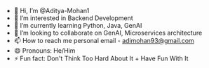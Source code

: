 - 👋 Hi, I’m @Aditya-Mohan1
- 👀 I’m interested in Backend Development
- 🌱 I’m currently learning Python, Java, GenAI
- 💞️ I’m looking to collaborate on GenAI, Microservices architecture
- 📫 How to reach me personal email - adimohan93@gmail.com
- 😄 Pronouns: He/Him
- ⚡ Fun fact: Don't Think Too Hard About It + Have Fun With It

<!---
Aditya-Mohan1/Aditya-Mohan1 is a ✨ special ✨ repository because its `README.md` (this file) appears on your GitHub profile.
You can click the Preview link to take a look at your changes.
--->
